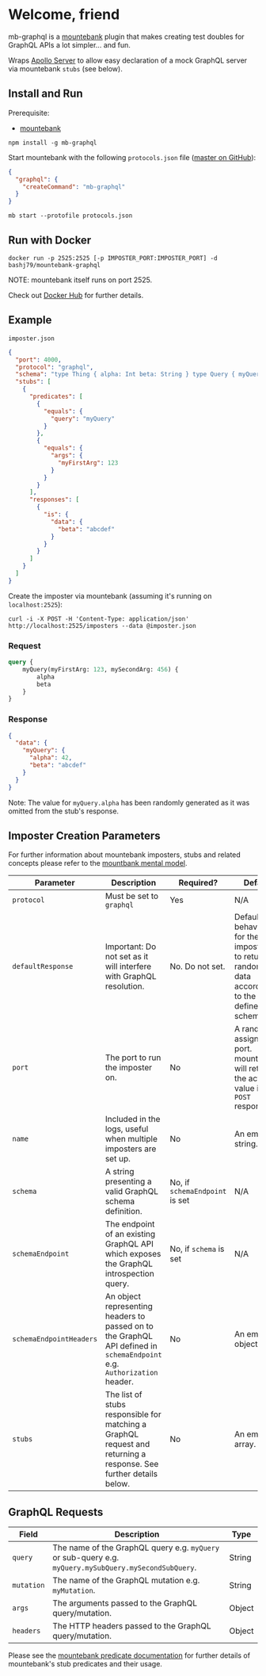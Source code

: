 # Welcome, friend

mb-graphql is a [mountebank](https://www.mbtest.org) plugin that makes creating test doubles for GraphQL APIs a lot simpler... and fun.

Wraps [Apollo Server](https://www.apollographql.com/docs/apollo-server) to allow easy declaration of a mock GraphQL server via mountebank `stubs` (see below).

## Install and Run
Prerequisite:
* [mountebank](https://www.mbtest.org)

```
npm install -g mb-graphql
```

Start mountebank with the following `protocols.json` file ([master on GitHub](https://github.com/bashj79/mb-graphql/blob/master/protocols.json)):

```json
{
  "graphql": {
    "createCommand": "mb-graphql"
  }
}
```

```
mb start --protofile protocols.json
```

## Run with Docker
```
docker run -p 2525:2525 [-p IMPOSTER_PORT:IMPOSTER_PORT] -d bashj79/mountebank-graphql
```
NOTE: mountebank itself runs on port 2525.

Check out [Docker Hub](https://hub.docker.com/r/bashj79/mountebank-graphql) for further details.

## Example

`imposter.json`

```json
{
  "port": 4000,
  "protocol": "graphql",
  "schema": "type Thing { alpha: Int beta: String } type Query { myQuery(myFirstArg: Int, mySecondArg: Int): Thing }",
  "stubs": [
    {
      "predicates": [
        {
          "equals": {
            "query": "myQuery"
          }
        },
        {
          "equals": {
            "args": {
              "myFirstArg": 123
            }
          }
        }
      ],
      "responses": [
        {
          "is": {
            "data": {
              "beta": "abcdef"
            }
          }
        }
      ]
    }
  ]
}
```

Create the imposter via mountebank (assuming it's running on `localhost:2525`):

```
curl -i -X POST -H 'Content-Type: application/json' http://localhost:2525/imposters --data @imposter.json
```

### Request

```graphql
query {
    myQuery(myFirstArg: 123, mySecondArg: 456) {
        alpha
        beta
    }
}
```

### Response

```json
{
  "data": {
    "myQuery": {
      "alpha": 42,
      "beta": "abcdef"
    }
  }
}
```

Note: The value for `myQuery.alpha` has been randomly generated as it was omitted from the stub's response.

## Imposter Creation Parameters

For further information about mountebank imposters, stubs and related concepts please refer to
the [mountbank mental model](https://www.mbtest.org/docs/mentalModel).

| Parameter               | Description                                                                                                             | Required?                      | Default                                                                                      |
|-------------------------|-------------------------------------------------------------------------------------------------------------------------|--------------------------------|----------------------------------------------------------------------------------------------|
| `protocol`              | Must be set to `graphql`                                                                                                | Yes                            | N/A                                                                                          |                                                                                     
| `defaultResponse`       | Important: Do not set as it will interfere with GraphQL resolution.                                                     | No. Do not set.                | Default behaviour for the imposter is to return random data according to the defined schema. |
| `port`                  | The port to run the imposter on.                                                                                        | No                             | A randomly assigned port. mountebank will return the actual value in the `POST` response.    |                                                                                     
| `name`                  | Included in the logs, useful when multiple imposters are set up.                                                        | No                             | An empty string.                                                                             |
| `schema`                | A string presenting a valid GraphQL schema definition.                                                                  | No, if `schemaEndpoint` is set | N/A                                                                                          |      
| `schemaEndpoint`        | The endpoint of an existing GraphQL API which exposes the GraphQL introspection query.                                  | No, if `schema` is set         | N/A                                                                                          |  
| `schemaEndpointHeaders` | An object representing headers to passed on to the GraphQL API defined in `schemaEndpoint` e.g. `Authorization` header. | No                             | An empty object.                                                                             |
| `stubs`                 | The list of stubs responsible for matching a GraphQL request and returning a response. See further details below.       | No                             | An empty array.                                                                              |

## GraphQL Requests

| Field      | Description                                                                                           | Type   |
|------------|-------------------------------------------------------------------------------------------------------|--------|
| `query`    | The name of the GraphQL query e.g. `myQuery` or sub-query e.g. `myQuery.mySubQuery.mySecondSubQuery`. | String |
| `mutation` | The name of the GraphQL mutation e.g. `myMutation`.                                                   | String |
| `args`     | The arguments passed to the GraphQL query/mutation.                                                   | Object |
| `headers`  | The HTTP headers passed to the GraphQL query/mutation.                                                | Object |

Please see the [mountebank predicate documentation](https://www.mbtest.org/docs/api/predicates) for further details of
mountebank's stub predicates and their usage.
